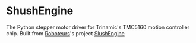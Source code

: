 # ShushEngine
The Python stepper motor driver for Trinamic's TMC5160 motion controller chip.
Built from [Roboteurs](https://roboteurs.com/)'s project [SlushEngine](https://github.com/Roboteurs/slushengine)

